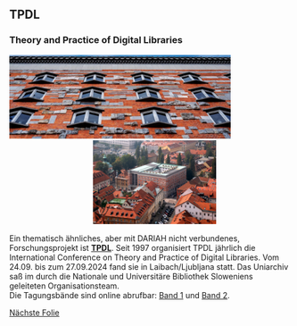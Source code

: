 ## TPDL
### Theory and Practice of Digital Libraries

<a><img src="media/03.jpeg" alt="National and University Library of Slovenia" height="150px"/></a><a><img width="150x"/></a><a><img src="media/04.jpg" alt="National and University Library of Slovenia" height="150px"/></a>

Ein thematisch ähnliches, aber mit DARIAH nicht verbundenes, Forschungsprojekt ist **[TPDL](http://www.tpdl.eu/)**. Seit 1997 organisiert TPDL jährlich die International Conference on Theory and Practice of Digital Libraries.
Vom 24.09. bis zum 27.09.2024 fand sie in Laibach/Ljubljana statt. Das Uniarchiv saß im durch die Nationale und Universitäre Bibliothek Sloweniens geleiteten Organisationsteam.  
Die Tagungsbände sind online abrufbar: [Band 1](https://doi.org/10.1007/978-3-031-72437-4) und [Band 2](https://doi.org/10.1007/978-3-031-72440-4).

[Nächste Folie](08.md)

